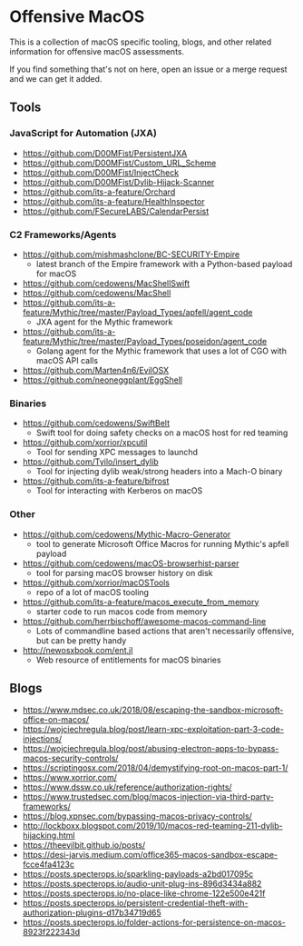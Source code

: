 # Offensive MacOS
This is a collection of macOS specific tooling, blogs, and other related information for offensive macOS assessments.

If you find something that's not on here, open an issue or a merge request and we can get it added.

## Tools

### JavaScript for Automation (JXA)
* https://github.com/D00MFist/PersistentJXA
* https://github.com/D00MFist/Custom_URL_Scheme
* https://github.com/D00MFist/InjectCheck
* https://github.com/D00MFist/Dylib-Hijack-Scanner
* https://github.com/its-a-feature/Orchard
* https://github.com/its-a-feature/HealthInspector
* https://github.com/FSecureLABS/CalendarPersist

### C2 Frameworks/Agents
* https://github.com/mishmashclone/BC-SECURITY-Empire
  * latest branch of the Empire framework with a Python-based payload for macOS
* https://github.com/cedowens/MacShellSwift
* https://github.com/cedowens/MacShell
* https://github.com/its-a-feature/Mythic/tree/master/Payload_Types/apfell/agent_code
  * JXA agent for the Mythic framework
* https://github.com/its-a-feature/Mythic/tree/master/Payload_Types/poseidon/agent_code
  * Golang agent for the Mythic framework that uses a lot of CGO with macOS API calls
* https://github.com/Marten4n6/EvilOSX
* https://github.com/neoneggplant/EggShell

### Binaries
* https://github.com/cedowens/SwiftBelt
  * Swift tool for doing safety checks on a macOS host for red teaming
* https://github.com/xorrior/xpcutil
  * Tool for sending XPC messages to launchd
* https://github.com/Tyilo/insert_dylib
  * Tool for injecting dylib weak/strong headers into a Mach-O binary
* https://github.com/its-a-feature/bifrost
  * Tool for interacting with Kerberos on macOS

### Other
* https://github.com/cedowens/Mythic-Macro-Generator
  * tool to generate Microsoft Office Macros for running Mythic's apfell payload
* https://github.com/cedowens/macOS-browserhist-parser
  * tool for parsing macOS browser history on disk
* https://github.com/xorrior/macOSTools
  * repo of a lot of macOS tooling
* https://github.com/its-a-feature/macos_execute_from_memory
  * starter code to run macos code from memory
* https://github.com/herrbischoff/awesome-macos-command-line
  * Lots of commandline based actions that aren't necessarily offensive, but can be pretty handy
* http://newosxbook.com/ent.jl
  * Web resource of entitlements for macOS binaries

## Blogs
* https://www.mdsec.co.uk/2018/08/escaping-the-sandbox-microsoft-office-on-macos/
* https://wojciechregula.blog/post/learn-xpc-exploitation-part-3-code-injections/
* https://wojciechregula.blog/post/abusing-electron-apps-to-bypass-macos-security-controls/
* https://scriptingosx.com/2018/04/demystifying-root-on-macos-part-1/
* https://www.xorrior.com/
* https://www.dssw.co.uk/reference/authorization-rights/
* https://www.trustedsec.com/blog/macos-injection-via-third-party-frameworks/
* https://blog.xpnsec.com/bypassing-macos-privacy-controls/
* http://lockboxx.blogspot.com/2019/10/macos-red-teaming-211-dylib-hijacking.html
* https://theevilbit.github.io/posts/
* https://desi-jarvis.medium.com/office365-macos-sandbox-escape-fcce4fa4123c
* https://posts.specterops.io/sparkling-payloads-a2bd017095c
* https://posts.specterops.io/audio-unit-plug-ins-896d3434a882
* https://posts.specterops.io/no-place-like-chrome-122e500e421f
* https://posts.specterops.io/persistent-credential-theft-with-authorization-plugins-d17b34719d65
* https://posts.specterops.io/folder-actions-for-persistence-on-macos-8923f222343d
